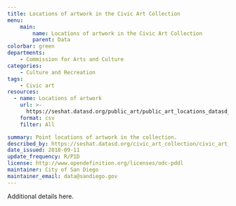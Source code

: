 ```yaml
---
title: Locations of artwork in the Civic Art Collection
menu:
    main:
        name: Locations of artwork in the Civic Art Collection
        parent: Data
colorbar: green
departments: 
    - Commission for Arts and Culture
categories:
    - Culture and Recreation
tags:
    - Civic art
resources:
  - name: Locations of artwork
    url: >-
      https://seshat.datasd.org/public_art/public_art_locations_datasd_v1.csv
    format: csv
    filter: All

summary: Point locations of artwork in the collection.
described_by: https://seshat.datasd.org/civic_art_collection/civic_art_collection_dictionary.csv
date_issued: 2018-09-11
update_frequency: R/P1D
license: http://www.opendefinition.org/licenses/odc-pddl
maintainer: City of San Diego
maintainer_email: data@sandiego.gov
---
```


Additional details here.